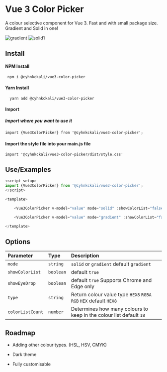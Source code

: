 
# Vue 3 Color Picker

A colour selective component for Vue 3. Fast and with small package size. Gradient and Solid in one!

![gradient](https://github.com/cyhnkckali/vue3-color-picker/assets/93313260/b6404bdc-4fc5-4d79-a9a3-0447fe6e4708)
![solid1](https://github.com/cyhnkckali/vue3-color-picker/assets/93313260/fbb8efce-b4f6-4356-8a30-fc6904404b30)

## Install

#### NPM Install

```
 npm i @cyhnkckali/vue3-color-picker
```

#### Yarn Install

```
  yarn add @cyhnkckali/vue3-color-picker
```

#### Import

##### Import where you want to use it

```
import {Vue3ColorPicker} from '@cyhnkckali/vue3-color-picker';
``` 

#### Import the style file into your main.js file

```
import '@cyhnkckali/vue3-color-picker/dist/style.css'
```

## Use/Examples

```javascript
<script setup>
import {Vue3ColorPicker} from '@cyhnkckali/vue3-color-picker';
</script>

<template>   

    <Vue3ColorPicker v-model="value" mode="solid" :showColorList="false" :showEyeDrop="false" type="RGBA"/>

    <Vue3ColorPicker v-model="value" mode="gradient" :showColorList="false" :showEyeDrop="false"/>

</template>
```
## Options

| Parameter | Type     | Description                |
| :-------- | :------- | :------------------------- |
| `mode` | `string` | `solid` or `gradient` default `gradient`|
| `showColorList` | `boolean` | default `true` |
| `showEyeDrop` | `boolean` | default `true` Supports Chrome and Edge only |
| `type` | `string` | Return colour value type `HEX8` `RGBA` `RGB` `HEX` default `HEX8`  |
| `colorListCount` | `number` | Determines how many colours to keep in the colour list default `18`|



## Roadmap

- Adding other colour types. (HSL, HSV, CMYK)

- Dark theme

- Fully customisable
  
